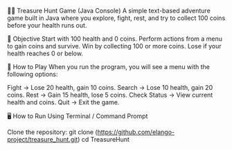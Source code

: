 🏴‍☠️ Treasure Hunt Game (Java Console)
A simple text-based adventure game built in Java where you explore, fight, rest, and try to collect 100 coins before your health runs out.

🎯 Objective
Start with 100 health and 0 coins.
Perform actions from a menu to gain coins and survive.
Win by collecting 100 or more coins.
Lose if your health reaches 0 or below.

📜 How to Play
When you run the program, you will see a menu with the following options:

Fight → Lose 20 health, gain 10 coins.
Search → Lose 10 health, gain 20 coins.
Rest → Gain 15 health, lose 5 coins.
Check Status → View current health and coins.
Quit → Exit the game.

🖥️ How to Run
Using Terminal / Command Prompt

Clone the repository:
git clone (https://github.com/elango-project/treasure_hunt.git)
cd TreasureHunt

